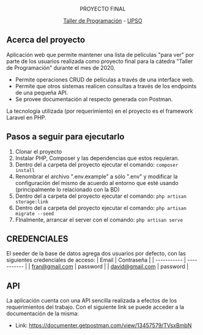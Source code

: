 <p align="center">PROYECTO FINAL</a></p>

<p align="center">
<a href="https://upso.edu.ar">Taller de Programación</a> -
<a href="https://upso.edu.ar">UPSO</a>
</p>

## Acerca del proyecto

Aplicación web que permite mantener una lista de películas "para ver" por parte de los usuarios realizada como proyecto final para la cátedra "Taller de Programación" durante el mes de 2020.

- Permite operaciones CRUD de películas a través de una interface web.
- Permite que otros sistemas realicen consultas a través de los endpoints de una pequeña API.
- Se provee documentación al respecto generada con Postman.

La tecnología utilizada (por requerimiento) en el proyecto es el framework Laravel en PHP.

## Pasos a seguir para ejecutarlo
1. Clonar el proyecto
2. Instalar PHP, Composer y las dependencias que estos requieran.
3. Dentro del a carpeta del proyecto ejecutar el comando: `composer install`
4. Renombrar el archivo ".env.example" a sólo ".env" y modificar la configuración del mismo de acuerdo al entorno que esté usando (principalmente lo relacionado con la BD)
5. Dentro del a carpeta del proyecto ejecutar el comando: `php artisan storage:link`
6. Dentro del a carpeta del proyecto ejecutar el comando: `php artisan migrate --seed`
7. FInalmente, arrancar el server con el comando: `php artisan serve`

## CREDENCIALES
El seeder de la base de datos agrega dos usuarios por defecto, con las siguientes credenciales de acceso:
| Email | Contraseña |
| ----------- | ----------- |
| fran@gmail.com | password |
| david@gmail.com | password |

## API
La aplicación cuenta con una API sencilla realizada a efectos de los requerimientos del trabajo. Con el siguiente link se puede acceder a la documentación de la misma:
- Link: https://documenter.getpostman.com/view/13457579/TVsxBmbN
